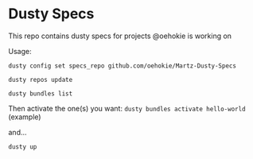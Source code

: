 # Dusty Specs
This repo contains dusty specs for projects @oehokie is working on

Usage:

`dusty config set specs_repo github.com/oehokie/Martz-Dusty-Specs`

`dusty repos update`

`dusty bundles list`

Then activate the one(s) you want:  `dusty bundles activate hello-world` (example)

and...

`dusty up`